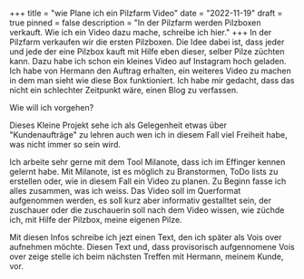 +++
title = "wie Plane ich ein Pilzfarm Video"
date = "2022-11-19"
draft = true
pinned = false
description = "In der Pilzfarm werden Pilzboxen verkauft. Wie ich ein Video dazu mache, schreibe ich hier."
+++
In der Pilzfarm verkaufen wir die ersten Pilzboxen. Die Idee dabei ist, dass jeder und jede der eine Pilzbox kauft mit Hilfe eben dieser, selber Pilze züchten kann. Dazu habe ich schon ein kleines Video auf Instagram hoch geladen. Ich habe von Hermann den Auftrag erhalten, ein weiteres Video zu machen in dem man sieht wie diese Box funktioniert. Ich habe mir gedacht, dass das nicht ein schlechter Zeitpunkt wäre, einen Blog zu verfassen.

Wie will ich vorgehen?

Dieses Kleine Projekt sehe ich als Gelegenheit etwas über "Kundenaufträge" zu lehren auch wen ich in diesem Fall viel Freiheit habe, was nicht immer so sein wird. 

Ich arbeite sehr gerne mit dem Tool Milanote, dass ich im Effinger kennen gelernt habe. Mit Milanote, ist es möglich zu Branstormen, ToDo lists zu erstellen oder, wie in diesem Fall ein Video zu planen. Zu Beginn fasse ich alles zusammen, was ich weiss. Das Video soll im Querformat aufgenommen werden, es soll kurz aber informativ gestalltet sein, der zuschauer oder die zuschauerin soll nach dem Video wissen, wie züchde ich, mit Hilfe der Pilzbox, meine eigenen Pilze. 

Mit diesen Infos schreibe ich jezt einen Text, den ich später als Vois over aufnehmen möchte. Diesen Text und, dass provisorisch aufgennomene Vois over zeige stelle ich beim nächsten Treffen mit Hermann, meinem Kunde, vor.